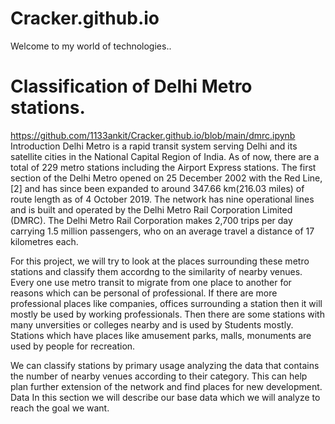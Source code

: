 # Cracker.github.io
Welcome to my world of technologies..
# Classification of Delhi Metro stations.
https://github.com/1133ankit/Cracker.github.io/blob/main/dmrc.ipynb 
Introduction Delhi Metro is a rapid transit system serving Delhi and its satellite cities in the National Capital Region of India. As of now, there are a total of 229 metro stations including the Airport Express stations. The first section of the Delhi Metro opened on 25 December 2002 with the Red Line,[2] and has since been expanded to around 347.66 km(216.03 miles) of route length as of 4 October 2019. The network has nine operational lines and is built and operated by the Delhi Metro Rail Corporation Limited (DMRC). The Delhi Metro Rail Corporation makes 2,700 trips per day carrying 1.5 million passengers, who on an average travel a distance of 17 kilometres each.

For this project, we will try to look at the places surrounding these metro stations and classify them accordng to the similarity of nearby venues. Every one use metro transit to migrate from one place to another for reasons which can be personal of professional. If there are more professional places like companies, offices surrounding a station then it will mostly be used by working professionals. Then there are some stations with many unversities or colleges nearby and is used by Students mostly. Stations which have places like amusement parks, malls, monuments are used by people for recreation.

We can classify stations by primary usage analyzing the data that contains the number of nearby venues according to their category. This can help plan further extension of the network and find places for new development.
Data In this section we will describe our base data which we will analyze to reach the goal we want.
